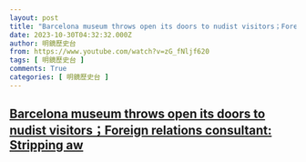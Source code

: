 ```yaml
---
layout: post
title: "Barcelona museum throws open its doors to nudist visitors；Foreign relations consultant: Stripping aw"
date: 2023-10-30T04:32:32.000Z
author: 明鏡歷史台
from: https://www.youtube.com/watch?v=zG_fNljf620
tags: [ 明鏡歷史台 ]
comments: True
categories: [ 明鏡歷史台 ]
---
```

<!--1698640352000-->
[Barcelona museum throws open its doors to nudist visitors；Foreign relations consultant: Stripping aw](https://www.youtube.com/watch?v=zG_fNljf620)
------

<div>

</div>
